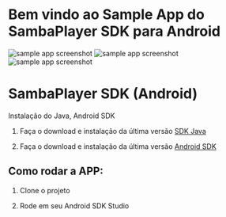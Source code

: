 
# Bem vindo ao Sample App do SambaPlayer SDK para Android

![sample app screenshot](http://i.imgur.com/PsrpYjJ.png)
![sample app screenshot](http://i.imgur.com/itH0xoW.png)
![sample app screenshot](http://i.imgur.com/PWjhCQo.png)

# SambaPlayer SDK (Android)

Instalação do Java, Android SDK

1) Faça o download e instalação da última versão [SDK Java](http://www.oracle.com/technetwork/java/javase/downloads/jdk8-downloads-2133151.html)

2) Faça o download e instalação da última versão [Android SDK](http://developer.android.com/sdk/installing/index.html)

## Como rodar a APP:

1) Clone o projeto

2) Rode em seu Android SDK Studio
